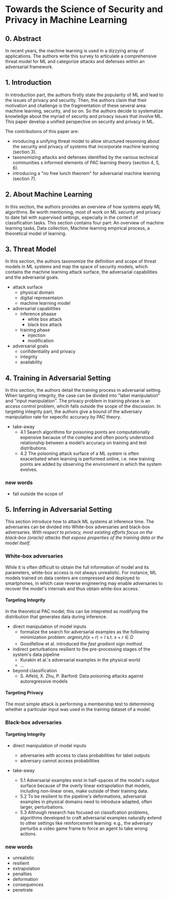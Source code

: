 # Towards the Science of Security and Privacy in Machine Learning

## 0. Abstract

In recent years, the machine learning is used in a dizzying array of applications. The authors write this survey to articulate a comprehensive threat model for ML and categorize attacks and defenses within an adversarial framework.

## 1. Introduction

In introduction part, the authors firstly state the popularity of ML and lead to the issues of privacy and security. Then, the authors claim that their motivation and challenge is the fragmentation of these several area: machine learning, security, and so on. So the authors decide to systematize knowledge about the myriad of security and privacy issues that involve ML. This paper develop a unified perspective on security and privacy in ML.

The contributions of this paper are:
- inroducing a unifying threat model to allow structured resonning about the security and privacy of systems that incorporate machine learning (section 3).
- taxonomizing attacks and defenses identified by the various technical communities s informed elements of PAC learning theory (section 4, 5, 6).
- introducing a "no free lunch theorem" for adversarial machine learning (section 7).
  
<!-- ### new words

- gone unheeded
- unified lexicon
- the myriad of
- instructive
- through the prism of
- clinical
- paramount
- conversely
- in essence
- distribution drift
- adequately
- accountability
- facet
- depart from
- texonomize
- for brevity -->

## 2. About Machine Learning

In this section, the authors provides an overview of how systems apply ML algorithms. Be worth mentioning, most of work on ML security and privacy to date fall with supervised settings, especially in the context of classification tasks.
This section contains four part: An overview of machine learning tasks, Data collection, Machine learning empirical process, a theoretical model of learning.

<!-- ### new words

- propotion
- underpining
- noteworthy point -->

## 3. Threat Model

In this section, the authors taxonomize the definition and scope of threat models in ML systems and map the space of security models, which contains the machine learning attack surface, the adversarial capabilities and the adversarial goals.

- attack surface
  - physical domain
  - digital representaion
  - machine learning model
- adversarial capabilities
  - inference phaase
    - white box attack
    - black box attack
  - training phase
    - injection
    - modification
- adversarial goals
  - confidentiality and privacy
  - integrity
  - availability

<!-- ### new words

- subvert
- corrupt
- tamper
- disposal
- grossly speaking
- arguably -->

## 4. Training in Adversarial Setting

In this section, the authors detail the training process in adversarial setting.
When targeting integrity, the case can be divided into "label manipulation" and "input manipulation". The privacy problem in training phrase is an access control problem, whcih falls outside the scope of the discussion. 
In targeting integrity part, the authors give a bound of the adversary manipulation rate for sepecific accuracy by PAC theory.

- take-away
  - 4.1 Search algorithms for poisoning points are computationally expensive because of the complex and often poorly understood relationship between a model’s accuracy on training and test distributions.
  - 4.2 The poisoning attack surface of a ML system is often exacerbated when learning is performed online, i.e. new training points are added by observing the environment in which the system evolves.


### new words

- fall outside the scope of

## 5. Inferring in Adversarial Setting

This section introduce how to attack ML systems at inference time. The adversaries can be divided into White-box adversaries and black-box adversaries. *With respect to privacy, most existing efforts focus on the black-box (oracle) attacks that expose properties of the training data or the model itself.*

### White-box adversaries

While it is often difficult to obtain the full information of model and its parameters, white-box access is not always unrealistic. For instance, ML models trained on data centers are compressed and deployed to smartphones, in which case reverse engineering may enable adversaries to recover the model's internals and thus obtain white-box access.`

#### Targeting Integrity

In the theoretical PAC model, this can be intepreted as modifying the distribution that generates data during inference.

- direct manipulation of model inputs
  - formalize the search for adversarial examples as the following minimization problem: $argmin_rh(x+r) = l$ s.t. $x+r \in D$
  - Goodfellow et al. introduced the *fast gradient sign method*.
- indirect perturbations resilient to the pre-processing stages of the system's data pipeline
  - Kurakin et al.'s adversarial examples in the physical world
  - ...
- beyond classification
  - S. Alfeld, X. Zhu, P. Barford: Data poisoning attacks against autoregressive models

#### Targeting Privacy

The most simple attack is performing a membership test to determining whether a particular input was used in the training dataset of a model.

### Black-box adversaries

#### Targeting Integrity

- direct manipulation of model inputs
  - adversaries with access to class probabilities for label outputs
  - adversary cannot access probabilities



- take-away
  - 5.1 Adversarial examples exist in half-spaces of the model's output surface because of the overly linear extrapolation that models, including non-linear ones, make outside of their training data.
  - 5.2 To be resilient to the pipeline's deformations, adversarial examples in physical domains need to introduce adapted, often larger, perturbations.
  - 5.3 Although research has focused on classifcation problems, algorithms developed to craft adversarial examples naturally extend to other settings like reinforcement learning: e.g., the adversary perturbs a video game frame to force an agent to take wrong actions.


### new words

- unrealistic
- resilient
- extrapolation
- penalties
- deformation
- consequences
- penetrate